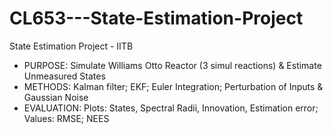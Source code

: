# CL653---State-Estimation-Project
State Estimation Project - IITB

* PURPOSE:	Simulate Williams Otto Reactor (3 simul reactions) & Estimate Unmeasured States
* METHODS:	Kalman filter; EKF; Euler Integration; Perturbation of Inputs & Gaussian Noise
* EVALUATION:	Plots: States, Spectral Radii, Innovation, Estimation error; Values:  RMSE; NEES
